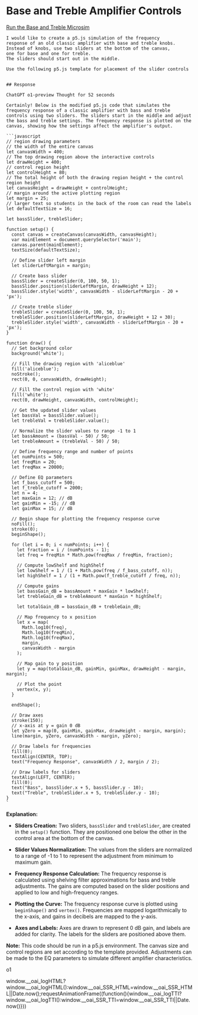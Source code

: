 # Base and Treble Amplifier Controls

[Run the Base and Treble Microsim](./base-and-treble.html)

```linenums="0"
I would like to create a p5.js simulation of the frequency
response of an old classic amplifier with base and treble knobs.
Instead of knobs, use two sliders at the bottom of the canvas,
one for base and one for treble.
The sliders should start out in the middle.

Use the following p5.js template for placement of the slider controls


## Response

ChatGPT o1-preview Thought for 52 seconds

Certainly! Below is the modified p5.js code that simulates the frequency response of a classic amplifier with bass and treble controls using two sliders. The sliders start in the middle and adjust the bass and treble settings. The frequency response is plotted on the canvas, showing how the settings affect the amplifier's output.

```javascript
// region drawing parameters
// the width of the entire canvas
let canvasWidth = 400;
// The top drawing region above the interactive controls
let drawHeight = 400;
// control region height
let controlHeight = 80;
// The total height of both the drawing region height + the control region height
let canvasHeight = drawHeight + controlHeight;
// margin around the active plotting region
let margin = 25;
// larger text so students in the back of the room can read the labels
let defaultTextSize = 16;

let bassSlider, trebleSlider;

function setup() {
  const canvas = createCanvas(canvasWidth, canvasHeight);
  var mainElement = document.querySelector('main');
  canvas.parent(mainElement);
  textSize(defaultTextSize);

  // Define slider left margin
  let sliderLeftMargin = margin;

  // Create bass slider
  bassSlider = createSlider(0, 100, 50, 1);
  bassSlider.position(sliderLeftMargin, drawHeight + 12);
  bassSlider.style('width', canvasWidth - sliderLeftMargin - 20 + 'px');

  // Create treble slider
  trebleSlider = createSlider(0, 100, 50, 1);
  trebleSlider.position(sliderLeftMargin, drawHeight + 12 + 30);
  trebleSlider.style('width', canvasWidth - sliderLeftMargin - 20 + 'px');
}

function draw() {
  // Set background color
  background('white');

  // Fill the drawing region with 'aliceblue'
  fill('aliceblue');
  noStroke();
  rect(0, 0, canvasWidth, drawHeight);

  // Fill the control region with 'white'
  fill('white');
  rect(0, drawHeight, canvasWidth, controlHeight);

  // Get the updated slider values
  let bassVal = bassSlider.value();
  let trebleVal = trebleSlider.value();

  // Normalize the slider values to range -1 to 1
  let bassAmount = (bassVal - 50) / 50;
  let trebleAmount = (trebleVal - 50) / 50;

  // Define frequency range and number of points
  let numPoints = 500;
  let freqMin = 20;
  let freqMax = 20000;

  // Define EQ parameters
  let f_bass_cutoff = 500;
  let f_treble_cutoff = 2000;
  let n = 4;
  let maxGain = 12; // dB
  let gainMin = -15; // dB
  let gainMax = 15; // dB

  // Begin shape for plotting the frequency response curve
  noFill();
  stroke(0);
  beginShape();

  for (let i = 0; i < numPoints; i++) {
    let fraction = i / (numPoints - 1);
    let freq = freqMin * Math.pow(freqMax / freqMin, fraction);

    // Compute lowShelf and highShelf
    let lowShelf = 1 / (1 + Math.pow(freq / f_bass_cutoff, n));
    let highShelf = 1 / (1 + Math.pow(f_treble_cutoff / freq, n));

    // Compute gains
    let bassGain_dB = bassAmount * maxGain * lowShelf;
    let trebleGain_dB = trebleAmount * maxGain * highShelf;

    let totalGain_dB = bassGain_dB + trebleGain_dB;

    // Map frequency to x position
    let x = map(
      Math.log10(freq),
      Math.log10(freqMin),
      Math.log10(freqMax),
      margin,
      canvasWidth - margin
    );

    // Map gain to y position
    let y = map(totalGain_dB, gainMin, gainMax, drawHeight - margin, margin);

    // Plot the point
    vertex(x, y);
  }

  endShape();

  // Draw axes
  stroke(150);
  // x-axis at y = gain 0 dB
  let yZero = map(0, gainMin, gainMax, drawHeight - margin, margin);
  line(margin, yZero, canvasWidth - margin, yZero);

  // Draw labels for frequencies
  fill(0);
  textAlign(CENTER, TOP);
  text("Frequency Response", canvasWidth / 2, margin / 2);

  // Draw labels for sliders
  textAlign(LEFT, CENTER);
  fill(0);
  text("Bass", bassSlider.x + 5, bassSlider.y - 10);
  text("Treble", trebleSlider.x + 5, trebleSlider.y - 10);
}
`

```

**Explanation:**

-   **Sliders Creation:** Two sliders, `bassSlider` and `trebleSlider`, are created in the `setup()` function. They are positioned one below the other in the control area at the bottom of the canvas.

-   **Slider Values Normalization:** The values from the sliders are normalized to a range of -1 to 1 to represent the adjustment from minimum to maximum gain.

-   **Frequency Response Calculation:** The frequency response is calculated using shelving filter approximations for bass and treble adjustments. The gains are computed based on the slider positions and applied to low and high-frequency ranges.

-   **Plotting the Curve:** The frequency response curve is plotted using `beginShape()` and `vertex()`. Frequencies are mapped logarithmically to the x-axis, and gains in decibels are mapped to the y-axis.

-   **Axes and Labels:** Axes are drawn to represent 0 dB gain, and labels are added for clarity. The labels for the sliders are positioned above them.

**Note:** This code should be run in a p5.js environment. The canvas size and control regions are set according to the template provided. Adjustments can be made to the EQ parameters to simulate different amplifier characteristics.

o1

window.\_\_oai\_logHTML?window.\_\_oai\_logHTML():window.\_\_oai\_SSR\_HTML=window.\_\_oai\_SSR\_HTML||Date.now();requestAnimationFrame((function(){window.\_\_oai\_logTTI?window.\_\_oai\_logTTI():window.\_\_oai\_SSR\_TTI=window.\_\_oai\_SSR\_TTI||Date.now()}))